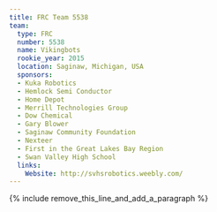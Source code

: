```yaml
---
title: FRC Team 5538
team:
  type: FRC
  number: 5538
  name: Vikingbots
  rookie_year: 2015
  location: Saginaw, Michigan, USA
  sponsors:
  - Kuka Robotics
  - Hemlock Semi Conductor
  - Home Depot
  - Merrill Technologies Group
  - Dow Chemical
  - Gary Blower
  - Saginaw Community Foundation
  - Nexteer
  - First in the Great Lakes Bay Region
  - Swan Valley High School
  links:
    Website: http://svhsrobotics.weebly.com/
---
```


{% include remove_this_line_and_add_a_paragraph %}